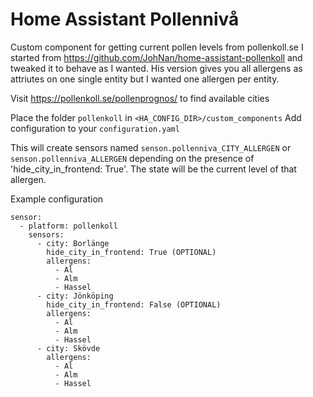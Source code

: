 # Home Assistant Pollennivå

Custom component for getting current pollen levels from pollenkoll.se
I started from https://github.com/JohNan/home-assistant-pollenkoll and tweaked it to behave as I wanted. His version gives you all allergens as attriutes on one single entity but I wanted one allergen per entity.

Visit https://pollenkoll.se/pollenprognos/ to find available cities

Place the folder `pollenkoll` in `<HA_CONFIG_DIR>/custom_components`
Add configuration to your `configuration.yaml`

This will create sensors named `senson.pollenniva_CITY_ALLERGEN` or `senson.pollenniva_ALLERGEN` depending on the presence of 'hide_city_in_frontend: True'. The state will be the current level of that allergen.

Example configuration

```
sensor:
  - platform: pollenkoll
    sensors:
      - city: Borlänge
        hide_city_in_frontend: True (OPTIONAL)
        allergens:
          - Al
          - Alm
          - Hassel
      - city: Jönköping
        hide_city_in_frontend: False (OPTIONAL)
        allergens:
          - Al
          - Alm
          - Hassel
      - city: Skövde
        allergens:
          - Al
          - Alm
          - Hassel
```
